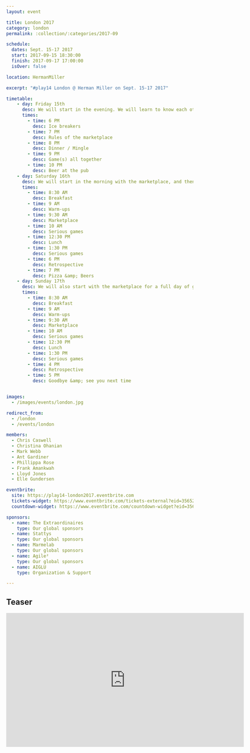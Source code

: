 ```yaml
---
layout: event

title: London 2017
category: london
permalink: :collection/:categories/2017-09

schedule:
  dates: Sept. 15-17 2017
  start: 2017-09-15 18:30:00
  finish: 2017-09-17 17:00:00
  isOver: false

location: HermanMiller

excerpt: "#play14 London @ Herman Miller on Sept. 15-17 2017"

timetable:
    - day: Friday 15th
      desc: We will start in the evening. We will learn to know each other and share a nice dinner all together.
      times:
        - time: 6 PM
          desc: Ice breakers
        - time: 7 PM
          desc: Rules of the marketplace
        - time: 8 PM
          desc: Dinner / Mingle
        - time: 9 PM
          desc: Game(s) all together
        - time: 10 PM
          desc: Beer at the pub
    - day: Saturday 16th
      desc: We will start in the morning with the marketplace, and then we will play games all day long.
      times:
        - time: 8:30 AM
          desc: Breakfast
        - time: 9 AM
          desc: Warm-ups
        - time: 9:30 AM
          desc: Marketplace
        - time: 10 AM
          desc: Serious games
        - time: 12:30 PM
          desc: Lunch
        - time: 1:30 PM
          desc: Serious games
        - time: 6 PM
          desc: Retrospective
        - time: 7 PM
          desc: Pizza &amp; Beers
    - day: Sunday 17th
      desc: We will also start with the marketplace for a full day of games. Whoever needs to catch a plane can leave earlier.
      times:
        - time: 8:30 AM
          desc: Breakfast
        - time: 9 AM
          desc: Warm-ups
        - time: 9:30 AM
          desc: Marketplace
        - time: 10 AM
          desc: Serious games
        - time: 12:30 PM
          desc: Lunch
        - time: 1:30 PM
          desc: Serious games
        - time: 4 PM
          desc: Retrospective
        - time: 5 PM
          desc: Goodbye &amp; see you next time


images:
  - /images/events/london.jpg

redirect_from:
  - /london
  - /events/london

members:
  - Chris Caswell
  - Christina Ohanian
  - Mark Webb
  - Ant Gardiner
  - Phillippa Rose
  - Frank Amankwah
  - Lloyd Jones
  - Elle Gundersen

eventbrite: 
  site: https://play14-london2017.eventbrite.com
  tickets-widget: https://www.eventbrite.com/tickets-external?eid=35652364181&ref=etckt
  countdown-widget: https://www.eventbrite.com/countdown-widget?eid=35652364181

sponsors:
  - name: The Extraordinaires
    type: Our global sponsors
  - name: Stattys
    type: Our global sponsors
  - name: Marmelab
    type: Our global sponsors
  - name: Agile²
    type: Our global sponsors
  - name: AIGLU
    type: Organization & Support

---
```


## Teaser
<iframe src="https://player.vimeo.com/video/136771608" width="640" height="360" frameborder="0" webkitallowfullscreen mozallowfullscreen allowfullscreen></iframe>

